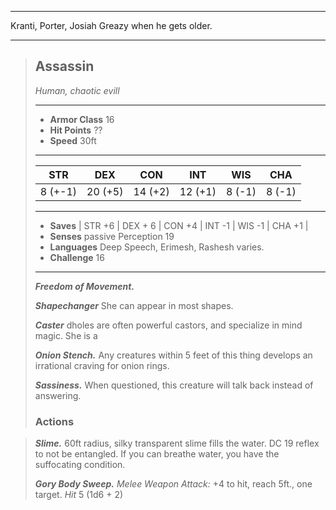___
Kranti, Porter, Josiah Greazy when he gets older.
___
> ## Assassin
>*Human, chaotic evill*
> ___
> - **Armor Class** 16
> - **Hit Points** ??
> - **Speed** 30ft
>___
>|STR|DEX|CON|INT|WIS|CHA|
>|:---:|:---:|:---:|:---:|:---:|:---:|
>|8 (+-1)|20 (+5)|14 (+2)|12 (+1)|8 (-1)|8 (-1)|
>___
> - **Saves** | STR +6 | DEX + 6 | CON +4 | INT -1 | WIS -1 | CHA +1 |
> - **Senses** passive Perception 19
> - **Languages** Deep Speech, Erimesh, Rashesh varies.
> - **Challenge** 16
> ___
> ***Freedom of Movement.*** 
>
> ***Shapechanger*** She can appear in most shapes.
>
> ***Caster*** dholes are often powerful castors, and specialize in mind magic. She is a 
>
> ***Onion Stench.*** Any creatures within 5 feet of this thing develops an irrational craving for onion rings.
>
> ***Sassiness.*** When questioned, this creature will talk back instead of answering.
> ### Actions

> ***Slime.*** 60ft radius, silky transparent slime fills the water. DC 19 reflex to not be entangled. If you can breathe water, you have the suffocating condition.
>
>
> ***Gory Body Sweep.*** *Melee Weapon Attack:* +4 to hit, reach 5ft., one target. *Hit* 5 (1d6 + 2) 



